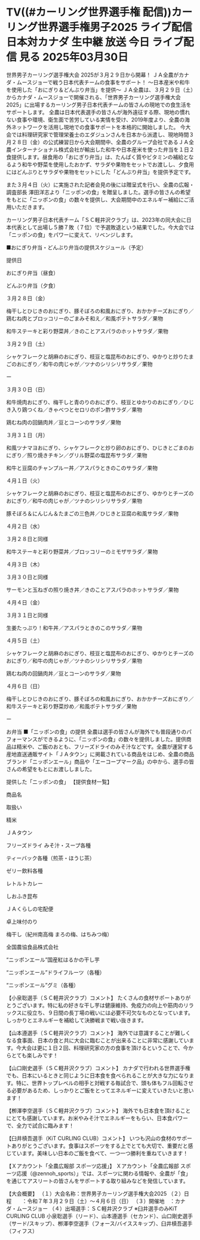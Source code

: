 # TV((#カーリング世界選手権 配信))カーリング世界選手権男子2025 ライブ配信 日本対カナダ 生中継 放送 今日 ライブ配信 見る 2025年03月30日

世界男子カーリング選手権大会 2025が３月２９日から開幕！ ＪＡ全農がカナダ・ムースジョーで戦う日本代表チームの食事をサポート！ ～日本産米や和牛を使用した「おにぎり＆どんぶり弁当」を提供～
ＪＡ全農は、３月２９日（土）からカナダ・ムースジョーで開催される、「世界男子カーリング選手権大会2025」に出場するカーリング男子日本代表チームの皆さんの現地での食生活をサポートします。
全農は日本代表選手の皆さんが海外遠征する際、現地の慣れない食事や環境、衛生面で苦労している実情を受け、2019年度より、全農の海外ネットワークを活用し現地での食事サポートを本格的に開始しました。
今大会では料理研究家で管理栄養士のエダジュンさんを日本から派遣し、現地時間３月２８日（金）の公式練習日から大会期間中、全農のグループ会社であるＪＡ全農インターナショナル株式会社が輸出した和牛や日本産米を使った弁当を１日２食提供します。昼食用の「おにぎり弁当」は、たんぱく質やビタミンの補給となるよう和牛や野菜を使用したおかず、サラダや果物をセットでお渡しし、夕食用にはどんぶりとサラダや果物をセットにした「どんぶり弁当」を提供予定です。

また３月４日（火）に実施された記者会見の後には贈呈式を行い、全農の広報・調査部長 澤田洋志より「ニッポンの食」を贈呈しました。選手の皆さんの希望をもとに「ニッポンの食」の数々を提供し、大会期間中のエネルギー補給にご活用いただきます。

カーリング男子日本代表チーム「ＳＣ軽井沢クラブ」は、2023年の同大会に日本代表として出場し５勝７敗（７位）で予選敗退という結果でした。今大会では「ニッポンの食」をパワーに変えて、リベンジします。

■おにぎり弁当・どんぶり弁当の提供スケジュール（予定）

提供日

おにぎり弁当（昼食）

どんぶり弁当（夕食）

３月２８日（金）

梅干しとひじきのおにぎり、豚そぼろの和風おにぎり、おかかチーズおにぎり／鶏むね肉とブロッコリーのごまみそ和え／和風ポテトサラダ／果物

和牛ステーキと彩り野菜丼／きのことアスパラのホットサラダ／果物

３月２９日（土）

シャケフレークと胡麻のおにぎり、枝豆と塩昆布のおにぎり、ゆかりと炒りたまごのおにぎり／和牛の肉じゃが／ツナのシリシリサラダ／果物

ー

３月３０日（日）

和牛焼肉おにぎり、梅干しと青のりのおにぎり、枝豆とゆかりのおにぎり／ひじき入り鶏つくね／きゃべつとセロリのポン酢サラダ／果物

鶏むね肉の回鍋肉丼／豆とコーンのサラダ／果物

３月３１日（月）

和風ツナマヨおにぎり、シャケフレークと炒り卵のおにぎり、ひじきとごまのおにぎり／照り焼きチキン／グリル野菜の塩昆布サラダ／果物

和牛と豆腐のチャンプルー丼／アスパラときのこのサラダ／果物

４月１日（火）

シャケフレークと胡麻のおにぎり、枝豆と塩昆布のおにぎり、ゆかりとチーズのおにぎり／和牛の肉じゃが／ツナのシリシリサラダ／果物

豚そぼろ＆にんじん＆たまごの三色丼／ひじきと豆腐の和風サラダ／果物

４月２日（水）

３月２８日と同様

和牛ステーキと彩り野菜丼／ブロッコリーのミモザサラダ／果物

４月３日（木）

３月３０日と同様

サーモンと玉ねぎの照り焼き丼／きのことアスパラのホットサラダ／果物

４月４日（金）

３月３１日と同様

生姜たっぷり！和牛丼／アスパラときのこのサラダ／果物

４月５日（土）

シャケフレークと胡麻のおにぎり、枝豆と塩昆布のおにぎり、ゆかりとチーズのおにぎり／和牛の肉じゃが／ツナのシリシリサラダ／果物

鶏むね肉の回鍋肉丼／豆とコーンのサラダ／果物

４月６日（日）

梅干しとひじきのおにぎり、豚そぼろの和風おにぎり、おかかチーズおにぎり／和牛ステーキと彩り野菜炒め／和風ポテトサラダ／果物

ー

お弁当
■「ニッポンの食」の提供
全農は選手の皆さんが海外でも普段通りのパフォーマンスができるように、「ニッポンの食」の数々を提供しました。提供商品は精米や、ご飯のおとも、フリーズドライのみそ汁などです。全農が運営する産地直送通販サイト「ＪＡタウン」に掲載されている商品をはじめ、全農の商品ブランド「ニッポンエール」商品や「エーコープマーク品」の中から、選手の皆さんの希望をもとにお渡ししました。

提供した「ニッポンの食」
【提供食材一覧】

商品名

取扱い

精米

ＪＡタウン

フリーズドライ みそ汁・スープ各種

ティーバック各種（煎茶・ほうじ茶）

ゼリー飲料各種

レトルトカレー

しおふき昆布　

ＪＡくらしの宅配便

卓上味付のり

梅干し（紀州南高梅 まろの梅、はちみつ梅）

全国農協食品株式会社

“ニッポンエール”国産紅はるかの干し芋

“ニッポンエール”ドライフルーツ（各種）

“ニッポンエール”グミ（各種）



【小泉聡選手（ＳＣ軽井沢クラブ）コメント】
たくさんの食材サポートありがとうございます。特に私の好きな干し芋は健康維持、免疫力の向上や筋肉のリラックスに役立ち、９日間の長丁場の戦いには必要不可欠なものとなっています。しっかりとエネルギーを補給して決勝戦まで戦い抜きます。

【山本遵選手（ＳＣ軽井沢クラブ）コメント】
海外では意識することが難しくなる食事面、日本の食と共に大会に臨むことが出来ることに非常に感謝しています。今大会は更に１日２回、料理研究家の方の食事を頂けるということで、今からとても楽しみです！

【山口剛史選手（ＳＣ軽井沢クラブ）コメント】
カナダで行われる世界選手権でも、日本にいるときと同じように日本食を食べられることが大きな力になります。特に、世界トップレベルの相手と対戦する毎試合で、頭も体もフル回転させる必要があるため、しっかりとご飯をとってエネルギーに変えていきたいと思います！

【栁澤李空選手（ＳＣ軽井沢クラブ）コメント】
海外でも日本食を頂けることにとても感謝しています。お米やみそ汁でエネルギーをもらい、日本食パワーで、全力で試合に臨みます！

【臼井槙吾選手（KiT CURLING CLUB）コメント】
いつも沢山の食材のサポートありがとうございます。食事はスポーツをする上でとても大切で、重要だと感じています。美味しい日本のご飯を食べて、一つ一つ勝利を重ねていきます！


【Ｘアカウント「全農広報部 スポーツ応援」】
Ｘアカウント「全農広報部 スポーツ応援（@zennoh_sports）」では、スポーツに関わる情報や、全農が「食」を通じてアスリートの皆さんをサポートする取り組みなどを発信しています。


【大会概要】
（１）大会名称：世界男子カーリング選手権大会2025
（２）日程　　：令和７年３月２９日（土）～４月６日（日）
（３）開催地　：カナダ・ムースジョー
（４）出場選手：ＳＣ軽井沢クラブ ※臼井選手のみKiT CURLING CLUB
小泉聡選手（リード）、山本遵選手（セカンド）、山口剛史選手（サード/スキップ）、栁澤李空選手（フォース/バイススキップ）、臼井槙吾選手（フィフス）